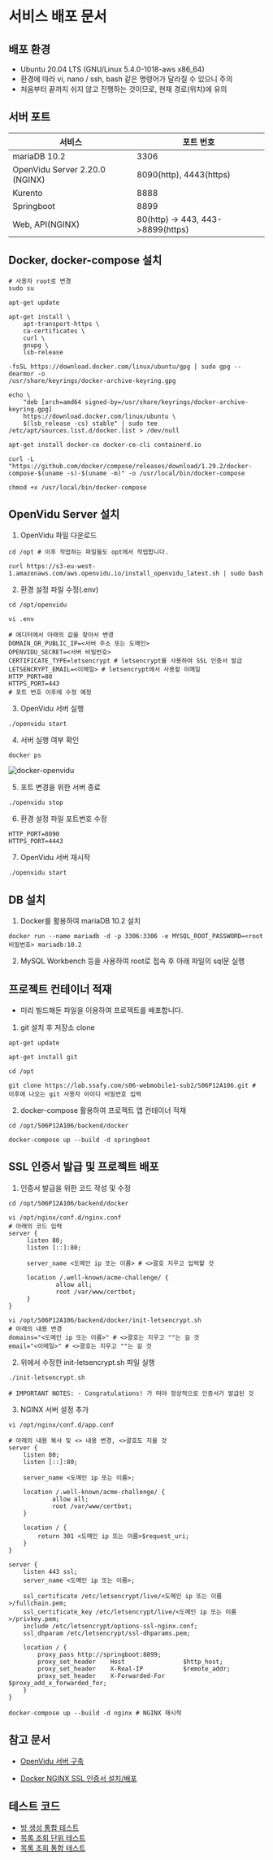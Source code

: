 # 서비스 배포 문서

## 배포 환경

- Ubuntu 20.04 LTS (GNU/Linux 5.4.0-1018-aws x86_64)
- 환경에 따라 vi, nano / ssh, bash 같은 명령어가 달라질 수 있으니 주의
- 처음부터 끝까지 쉬지 않고 진행하는 것이므로, 현재 경로(위치)에 유의

## 서버 포트

| 서비스                         | 포트 번호                         |
| ------------------------------ | --------------------------------- |
| mariaDB 10.2                   | 3306                              |
| OpenVidu Server 2.20.0 (NGINX) | 8090(http), 4443(https)           |
| Kurento                        | 8888                              |
| Springboot                     | 8899                              |
| Web, API(NGINX)                | 80(http) -> 443, 443->8899(https) |

## Docker, docker-compose 설치

```shell
# 사용자 root로 변경
sudo su

apt-get update

apt-get install \
	apt-transport-https \
	ca-certificates \
	curl \
	gnupg \
	lsb-release

-fsSL https://download.docker.com/linux/ubuntu/gpg | sudo gpg --dearmor -o
/usr/share/keyrings/docker-archive-keyring.gpg

echo \
	"deb [arch=amd64 signed-by=/usr/share/keyrings/docker-archive-keyring.gpg]
	https://download.docker.com/linux/ubuntu \
	$(lsb_release -cs) stable" | sudo tee /etc/apt/sources.list.d/docker.list > /dev/null

apt-get install docker-ce docker-ce-cli containerd.io

curl -L "https://github.com/docker/compose/releases/download/1.29.2/docker-compose-$(uname -s)-$(uname -m)" -o /usr/local/bin/docker-compose

chmod +x /usr/local/bin/docker-compose
```

## OpenVidu Server 설치

1. OpenVidu 파일 다운로드

```shell
cd /opt # 이후 작업하는 파일들도 opt에서 작업합니다.

curl https://s3-eu-west-1.amazonaws.com/aws.openvidu.io/install_openvidu_latest.sh | sudo bash
```

2. 환경 설정 파일 수정(.env)

```shell
cd /opt/openvidu

vi .env

# 에디터에서 아래의 값을 찾아서 변경
DOMAIN_OR_PUBLIC_IP=<서버 주소 또는 도메인>
OPENVIDU_SECRET=<서버 비밀번호>
CERTIFICATE_TYPE=letsencrypt # letsencrypt를 사용하여 SSL 인증서 발급
LETSENCRYPT_EMAIL=<이메일> # letsencrypt에서 사용할 이메일
HTTP_PORT=80
HTTPS_PORT=443
# 포트 번호 이후에 수정 예정
```

3. OpenVidu 서버 실행

```shell
./openvidu start
```

4. 서버 실행 여부 확인

```shell
docker ps
```

![docker-openvidu](images/Docker-OpenVidu.png)

5. 포트 변경을 위한 서버 종료

```shell
./openvidu stop
```

6. 환경 설정 파일 포트번호 수정

```shell
HTTP_PORT=8090
HTTPS_PORT=4443
```

7. OpenVidu 서버 재시작

```shell
./openvidu start
```

## DB 설치

1. Docker를 활용하여 mariaDB 10.2 설치

```shell
docker run --name mariadb -d -p 3306:3306 -e MYSQL_ROOT_PASSWORD=<root 비밀번호> mariadb:10.2
```

2. MySQL Workbench 등을 사용하여 root로 접속 후 아래 파일의 sql문 실행

## 프로젝트 컨테이너 적재

- 미리 빌드해둔 파일을 이용하여 프로젝트를 배포합니다.

1. git 설치 후 저장소 clone

```shell
apt-get update

apt-get install git

cd /opt

git clone https://lab.ssafy.com/s06-webmobile1-sub2/S06P12A106.git # 이후에 나오는 git 사용자 아이디 비밀번호 입력
```

2. docker-compose 활용하여 프로젝트 앱 컨테이너 적재

```shell
cd /opt/S06P12A106/backend/docker

docker-compose up --build -d springboot
```

## SSL 인증서 발급 및 프로젝트 배포

1. 인증서 발급을 위한 코드 작성 및 수정

```shell
cd /opt/S06P12A106/backend/docker

vi /opt/nginx/conf.d/nginx.conf
# 아래의 코드 입력
server {
     listen 80;
     listen [::]:80;

     server_name <도메인 ip 또는 이름> # <>괄호 지우고 입력할 것

     location /.well-known/acme-challenge/ {
             allow all;
             root /var/www/certbot;
     }
}

vi /opt/S06P12A106/backend/docker/init-letsencrypt.sh
# 아래의 내용 변경
domains="<도메인 ip 또는 이름>" # <>괄호는 지우고 ""는 길 것
email="<이메일>" # <>괄호는 지우고 ""는 길 것
```

2. 위에서 수정한 init-letsencrypt.sh 파일 실행

```shell
./init-letsencrypt.sh

# IMPORTANT NOTES: - Congratulations! 가 떠야 정상적으로 인증서가 발급된 것
```

3. NGINX 서버 설정 추가

```shell
vi /opt/nginx/conf.d/app.conf

# 아래의 내용 복사 및 <> 내용 변경, <>괄호도 지울 것
server {
    listen 80;
    listen [::]:80;

    server_name <도메인 ip 또는 이름>;

    location /.well-known/acme-challenge/ {
            allow all;
            root /var/www/certbot;
    }

    location / {
        return 301 <도메인 ip 또는 이름>$request_uri;
    }
}

server {
    listen 443 ssl;
    server_name <도메인 ip 또는 이름>;

    ssl_certificate /etc/letsencrypt/live/<도메인 ip 또는 이름>/fullchain.pem;
    ssl_certificate_key /etc/letsencrypt/live/<도메인 ip 또는 이름>/privkey.pem;
    include /etc/letsencrypt/options-ssl-nginx.conf;
    ssl_dhparam /etc/letsencrypt/ssl-dhparams.pem;

    location / {
        proxy_pass http://springboot:8899;
        proxy_set_header    Host                $http_host;
        proxy_set_header    X-Real-IP           $remote_addr;
        proxy_set_header    X-Forwarded-For     $proxy_add_x_forwarded_for;
    }
}

docker-compose up --build -d nginx # NGINX 재시작
```

## 참고 문서

- [OpenVidu 서버 구축](https://github-wiki-see.page/m/483759/Square4Us/wiki/Openvidu-%EA%B5%AC%EC%B6%95-%EA%B3%BC%EC%A0%95)

- [Docker NGINX SSL 인증서 설치/배포](https://velog.io/@fordevelop/Docker-Nginx-Certbot-Lets-Encrypt%EB%A5%BC-%EC%82%AC%EC%9A%A9%ED%95%B4-SSL-%EC%9D%B8%EC%A6%9D%EC%84%9C-%EB%B0%9C%EA%B8%89)

## 테스트 코드
- [방 생성 통합 테스트](https://lab.ssafy.com/s06-webmobile1-sub2/S06P12A106/-/blob/feature/document-testcode/exec/TestCode/RoomServiceImplTest.java)
- [목록 조회 단위 테스트](https://lab.ssafy.com/s06-webmobile1-sub2/S06P12A106/-/blob/feature/document-testcode/exec/TestCode/ListServiceImplTest.java)
- [목록 조회 통합 테스트](https://lab.ssafy.com/s06-webmobile1-sub2/S06P12A106/-/blob/feature/document-testcode/exec/TestCode/ListControllerTest.java)

